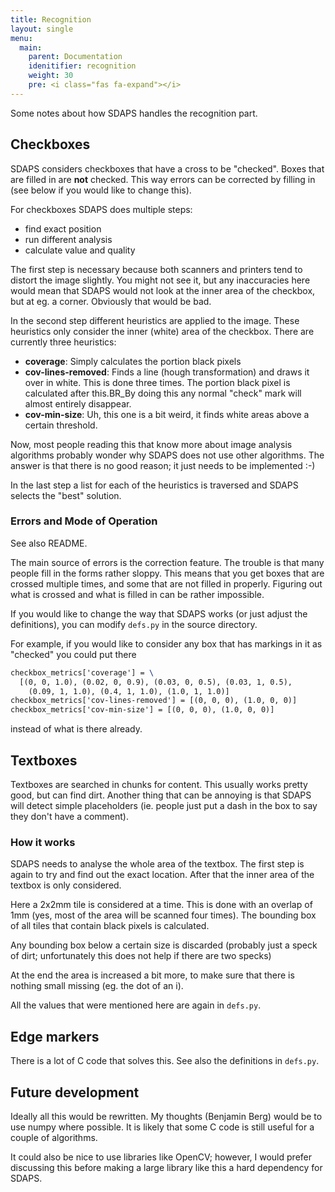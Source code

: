 ```yaml
---
title: Recognition
layout: single
menu:
  main:
    parent: Documentation
    idenitifier: recognition
    weight: 30
    pre: <i class="fas fa-expand"></i>
---
```


Some notes about how SDAPS handles the recognition part.

## Checkboxes

SDAPS considers checkboxes that have a cross to be "checked". Boxes that
are filled in are **not** checked. This way errors can be corrected by
filling in (see below if you would like to change this).

For checkboxes SDAPS does multiple steps:

* find exact position
* run different analysis
* calculate value and quality

The first step is necessary because both scanners and printers tend to
distort the image slightly. You might not see it, but any inaccuracies
here would mean that SDAPS would not look at the inner area of the checkbox,
but at eg. a corner. Obviously that would be bad.

In the second step different heuristics are applied to the image. These
heuristics only consider the inner (white) area of the checkbox. There are
currently three heuristics:

* **coverage**: Simply calculates the portion black pixels
* **cov-lines-removed**: Finds a line (hough transformation) and draws it
over in white. This is done three times. The portion black pixel is
calculated after this.BR_By doing this any normal "check" mark will
almost entirely disappear.
* **cov-min-size**: Uh, this one is a bit weird, it finds white areas
above a certain threshold.

Now, most people reading this that know more about image analysis
algorithms probably wonder why SDAPS does not use other algorithms. The
answer is that there is no good reason; it just needs to be implemented :-)

In the last step a list for each of the heuristics is traversed and SDAPS
selects the "best" solution.

### Errors and Mode of Operation

See also README.

The main source of errors is the correction feature. The trouble is that
many people fill in the forms rather sloppy. This means that you get boxes
that are crossed multiple times, and some that are not filled in properly.
Figuring out what is crossed and what is filled in can be rather impossible.

If you would like to change the way that SDAPS works (or just adjust the
definitions), you can modify ``defs.py`` in the source directory.

For example, if you would like to consider any box that has markings in it
as "checked" you could put there

``` latex
checkbox_metrics['coverage'] = \
  [(0, 0, 1.0), (0.02, 0, 0.9), (0.03, 0, 0.5), (0.03, 1, 0.5),
    (0.09, 1, 1.0), (0.4, 1, 1.0), (1.0, 1, 1.0)]
checkbox_metrics['cov-lines-removed'] = [(0, 0, 0), (1.0, 0, 0)]
checkbox_metrics['cov-min-size'] = [(0, 0, 0), (1.0, 0, 0)]
```

instead of what is there already.

## Textboxes

Textboxes are searched in chunks for content. This usually works pretty
good, but can find dirt. Another thing that can be annoying is that SDAPS
will detect simple placeholders (ie. people just put a dash in the box
to say they don't have a comment).

### How it works

SDAPS needs to analyse the whole area of the textbox. The first step is
again to try and find out the exact location. After that the inner area
of the textbox is only considered.

Here a 2x2mm tile is considered at a time. This is done with an overlap
of 1mm (yes, most of the area will be scanned four times). The bounding
box of all tiles that contain black pixels is calculated.

Any bounding box below a certain size is discarded (probably just a speck
of dirt; unfortunately this does not help if there are two specks)

At the end the area is increased a bit more, to make sure that there is
nothing small missing (eg. the dot of an i).

All the values that were mentioned here are again in ``defs.py``.

## Edge markers

There is a lot of C code that solves this. See also the definitions
in ``defs.py``.

## Future development

Ideally all this would be rewritten. My thoughts (Benjamin Berg) would
be to use numpy where possible. It is likely that some C code is still
useful for a couple of algorithms.

It could also be nice to use libraries like OpenCV; however, I would
prefer discussing this before making a large library like this a hard
dependency for SDAPS.

